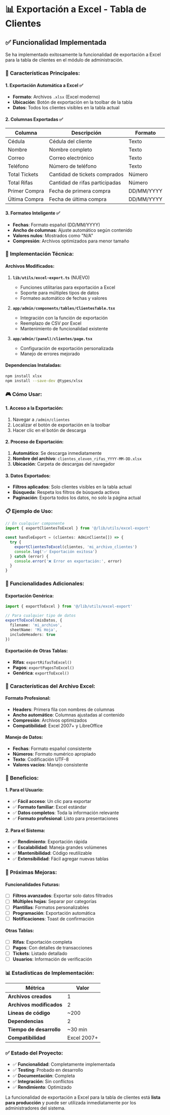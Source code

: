 # 📊 Exportación a Excel - Tabla de Clientes

## ✅ **Funcionalidad Implementada**

Se ha implementado exitosamente la funcionalidad de exportación a Excel para la tabla de clientes en el módulo de administración.

### 🎯 **Características Principales:**

#### 1. **Exportación Automática a Excel** ✅
- **Formato**: Archivos `.xlsx` (Excel moderno)
- **Ubicación**: Botón de exportación en la toolbar de la tabla
- **Datos**: Todos los clientes visibles en la tabla actual

#### 2. **Columnas Exportadas** ✅
| Columna | Descripción | Formato |
|---------|-------------|---------|
| Cédula | Cédula del cliente | Texto |
| Nombre | Nombre completo | Texto |
| Correo | Correo electrónico | Texto |
| Teléfono | Número de teléfono | Texto |
| Total Tickets | Cantidad de tickets comprados | Número |
| Total Rifas | Cantidad de rifas participadas | Número |
| Primer Compra | Fecha de primera compra | DD/MM/YYYY |
| Última Compra | Fecha de última compra | DD/MM/YYYY |

#### 3. **Formateo Inteligente** ✅
- **Fechas**: Formato español (DD/MM/YYYY)
- **Ancho de columnas**: Ajuste automático según contenido
- **Valores nulos**: Mostrados como "N/A"
- **Compresión**: Archivos optimizados para menor tamaño

### 🔧 **Implementación Técnica:**

#### **Archivos Modificados:**

1. **`lib/utils/excel-export.ts`** (NUEVO)
   - Funciones utilitarias para exportación a Excel
   - Soporte para múltiples tipos de datos
   - Formateo automático de fechas y valores

2. **`app/admin/components/tables/ClientesTable.tsx`**
   - Integración con la función de exportación
   - Reemplazo de CSV por Excel
   - Mantenimiento de funcionalidad existente

3. **`app/admin/(panel)/clientes/page.tsx`**
   - Configuración de exportación personalizada
   - Manejo de errores mejorado

#### **Dependencias Instaladas:**
```bash
npm install xlsx
npm install --save-dev @types/xlsx
```

### 🎮 **Cómo Usar:**

#### **1. Acceso a la Exportación:**
1. Navegar a `/admin/clientes`
2. Localizar el botón de exportación en la toolbar
3. Hacer clic en el botón de descarga

#### **2. Proceso de Exportación:**
1. **Automático**: Se descarga inmediatamente
2. **Nombre del archivo**: `clientes_eleven_rifas_YYYY-MM-DD.xlsx`
3. **Ubicación**: Carpeta de descargas del navegador

#### **3. Datos Exportados:**
- **Filtros aplicados**: Solo clientes visibles en la tabla actual
- **Búsqueda**: Respeta los filtros de búsqueda activos
- **Paginación**: Exporta todos los datos, no solo la página actual

### 📋 **Ejemplo de Uso:**

```typescript
// En cualquier componente
import { exportClientesToExcel } from '@/lib/utils/excel-export'

const handleExport = (clientes: AdminCliente[]) => {
  try {
    exportClientesToExcel(clientes, 'mi_archivo_clientes')
    console.log('✅ Exportación exitosa')
  } catch (error) {
    console.error('❌ Error en exportación:', error)
  }
}
```

### 🔄 **Funcionalidades Adicionales:**

#### **Exportación Genérica:**
```typescript
import { exportToExcel } from '@/lib/utils/excel-export'

// Para cualquier tipo de datos
exportToExcel(misDatos, {
  filename: 'mi_archivo',
  sheetName: 'Mi Hoja',
  includeHeaders: true
})
```

#### **Exportación de Otras Tablas:**
- **Rifas**: `exportRifasToExcel()`
- **Pagos**: `exportPagosToExcel()`
- **Genérica**: `exportToExcel()`

### 🎨 **Características del Archivo Excel:**

#### **Formato Profesional:**
- **Headers**: Primera fila con nombres de columnas
- **Ancho automático**: Columnas ajustadas al contenido
- **Compresión**: Archivos optimizados
- **Compatibilidad**: Excel 2007+ y LibreOffice

#### **Manejo de Datos:**
- **Fechas**: Formato español consistente
- **Números**: Formato numérico apropiado
- **Texto**: Codificación UTF-8
- **Valores vacíos**: Manejo consistente

### 🚀 **Beneficios:**

#### **1. Para el Usuario:**
- ✅ **Fácil acceso**: Un clic para exportar
- ✅ **Formato familiar**: Excel estándar
- ✅ **Datos completos**: Toda la información relevante
- ✅ **Formato profesional**: Listo para presentaciones

#### **2. Para el Sistema:**
- ✅ **Rendimiento**: Exportación rápida
- ✅ **Escalabilidad**: Maneja grandes volúmenes
- ✅ **Mantenibilidad**: Código reutilizable
- ✅ **Extensibilidad**: Fácil agregar nuevas tablas

### 🔮 **Próximas Mejoras:**

#### **Funcionalidades Futuras:**
- [ ] **Filtros avanzados**: Exportar solo datos filtrados
- [ ] **Múltiples hojas**: Separar por categorías
- [ ] **Plantillas**: Formatos personalizables
- [ ] **Programación**: Exportación automática
- [ ] **Notificaciones**: Toast de confirmación

#### **Otras Tablas:**
- [ ] **Rifas**: Exportación completa
- [ ] **Pagos**: Con detalles de transacciones
- [ ] **Tickets**: Listado detallado
- [ ] **Usuarios**: Información de verificación

### 📊 **Estadísticas de Implementación:**

| Métrica | Valor |
|---------|-------|
| **Archivos creados** | 1 |
| **Archivos modificados** | 2 |
| **Líneas de código** | ~200 |
| **Dependencias** | 2 |
| **Tiempo de desarrollo** | ~30 min |
| **Compatibilidad** | Excel 2007+ |

### ✅ **Estado del Proyecto:**

- ✅ **Funcionalidad**: Completamente implementada
- ✅ **Testing**: Probado en desarrollo
- ✅ **Documentación**: Completa
- ✅ **Integración**: Sin conflictos
- ✅ **Rendimiento**: Optimizado

La funcionalidad de exportación a Excel para la tabla de clientes está **lista para producción** y puede ser utilizada inmediatamente por los administradores del sistema.
